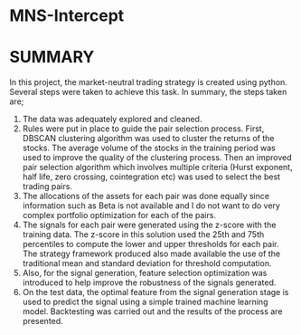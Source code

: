 # MNS-Intercept

<h1>SUMMARY</h1>
In this project, the market-neutral trading strategy is created using python. Several steps were taken to achieve this task. In summary, the steps taken are;
<ol type='1'>
<li> The data was adequately explored and cleaned.
<li> Rules were put in place to guide the pair selection process. First, DBSCAN clustering algorithm was used to cluster the returns of the stocks. The average volume of the stocks in the training period was used to improve the quality of the clustering process. Then an improved pair selection algorithm which involves multiple criteria (Hurst exponent, half life, zero crossing, cointegration etc) was used to select the best trading pairs.
<li> The allocations of the assets for each pair was done equally since information such as Beta is not available and I do not want to do very complex portfolio optimization for each of the pairs.
<li> The signals for each pair were generated using the z-score with the training data. The z-score in this solution used the 25th and 75th percentiles to compute the lower and upper thresholds for each pair. The strategy framework produced also made available the use of the traditional mean and standard deviation for threshold computation.
<li> Also, for the signal generation, feature selection optimization was introduced to help improve the robustness of the signals generated.
<li> On the test data, the optimal feature from the signal generation stage is used to predict the signal using a simple trained machine learning model. Backtesting was carried out and the results of the process are presented.

</ol>

